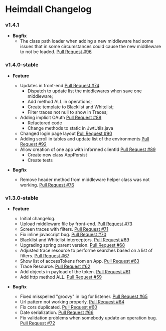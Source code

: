 # Heimdall Changelog

### v1.4.1
* **Bugfix**
    * The class path loader when adding a new middleware had some issues that in some circumstances could cause the new middleware to not be loaded. [Pull Request #96](https://github.com/getheimdall/heimdall/pull/96)

### v1.4.0-stable

* **Feature**

    * Updates in front-end [Pull Request #74](https://github.com/getheimdall/heimdall/pull/74)
        * Dispatch to update list the middlewares when save one middleware;
        * Add method ALL in operations;
        * Create template to Blacklist and Whitelist;
        *  Filter traces not null to show in Traces;
    * Adding implicit OAuth [Pull Request #88](https://github.com/getheimdall/heimdall/pull/88)
        * Refactored code
        * Change methods to static in JwtUtils.java
    * Changed login page layout [Pull Request #90](https://github.com/getheimdall/heimdall/pull/90)
    * Adding scroll in tables and update list of the environments [Pull Request #92](https://github.com/getheimdall/heimdall/pull/92)
    * Allow creation of one app with informed clientId [Pull Request #89](https://github.com/getheimdall/heimdall/pull/89)
        * Create new class AppPersist
        * Create tests
    
* **Bugfix**

    * Remove header method from middleware helper class was not working. [Pull Request #76](https://github.com/getheimdall/heimdall/pull/76)

### v1.3.0-stable

* **Feature**

    * Initial changelog.
    * Upload middleware file by front-end. [Pull Request #73](https://github.com/getheimdall/heimdall/pull/73)
    * Screen traces with filters. [Pull Request #71](https://github.com/getheimdall/heimdall/pull/71)
    * Fix inline javascript  bug. [Pull Request #70](https://github.com/getheimdall/heimdall/pull/70)
    * Blacklist and Whitelist interceptors. [Pull Request #69](https://github.com/getheimdall/heimdall/pull/69)
    * Upgrading spring parent version. [Pull Request #68](https://github.com/getheimdall/heimdall/pull/68)
    * Adjusted trace resource to performe searches based on a list of filters. [Pull Request #67](https://github.com/getheimdall/heimdall/pull/67)
    * Show list of accessTokens from an App. [Pull Request #63](https://github.com/getheimdall/heimdall/pull/63)
    * Trace Resource. [Pull Request #62](https://github.com/getheimdall/heimdall/pull/62)
    * Add objects in payload of the token. [Pull Request #61](https://github.com/getheimdall/heimdall/pull/61)
    * Add http method ALL. [Pull Request #59](https://github.com/getheimdall/heimdall/pull/59)
    
* **Bugfix**

    * Fixed misspelled "groovy" in log for listener. [Pull Request #65](https://github.com/getheimdall/heimdall/pull/65)
    * Url pattern not working properly. [Pull Request #64](https://github.com/getheimdall/heimdall/pull/64)
    * Fix cors duplicated. [Pull Request #60](https://github.com/getheimdall/heimdall/pull/60)
    * Date serialization. [Pull Request #66](https://github.com/getheimdall/heimdall/pull/66)
    * Fix validation problems when somebody update an operation  bug. [Pull Request #72](https://github.com/getheimdall/heimdall/pull/72)

